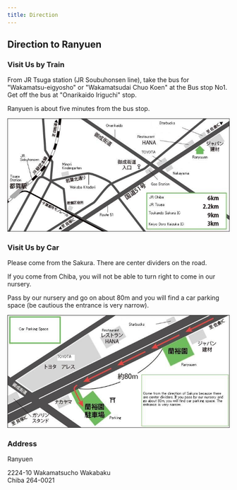 ```yaml
---
title: Direction
---
```

## Direction to Ranyuen

### Visit Us by Train
From JR Tsuga station (JR Soubuhonsen line), take the bus for "Wakamatsu-eigyosho" or "Wakamatsudai Chuo Koen"
at the Bus stop No1. Get off the bus at "Onarikaido Iriguchi" stop.

Ranyuen is about five minutes from the bus stop.

![Map to Ranyuen by Train](/assets/images/map1_en.jpg)

### Visit Us by Car
Please come from the Sakura. There are center dividers on the road.

If you come from Chiba, you will not be able to turn right to come in our nursery.

Pass by our nursery and go on about 80m and you will find a car parking space
(be cautious the entrance is very narrow).

![Map to Ranyuen by Car](/assets/images/map2_en.jpg)

### Address
Ranyuen

2224-10 Wakamatsucho Wakabaku<br />
Chiba 264-0021
